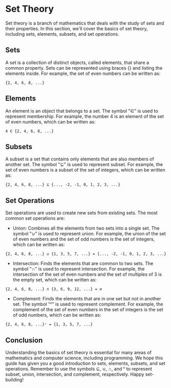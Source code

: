 # Set Theory

Set theory is a branch of mathematics that deals with the study of sets and their properties. In this section, we'll cover the basics of set theory, including sets, elements, subsets, and set operations.

## Sets

A set is a collection of distinct objects, called elements, that share a common property. Sets can be represented using braces {} and listing the elements inside. For example, the set of even numbers can be written as:

`{2, 4, 6, 8, ...}`

## Elements

An element is an object that belongs to a set. The symbol "∈" is used to represent membership. For example, the number 4 is an element of the set of even numbers, which can be written as:

`4 ∈ {2, 4, 6, 8, ...}`

## Subsets

A subset is a set that contains only elements that are also members of another set. The symbol "⊆" is used to represent subset. For example, the set of even numbers is a subset of the set of integers, which can be written as:

`{2, 4, 6, 8, ...} ⊆ {..., -2, -1, 0, 1, 2, 3, ...}`

## Set Operations

Set operations are used to create new sets from existing sets. The most common set operations are:

* Union: Combines all the elements from two sets into a single set. The symbol "∪" is used to represent union. For example, the union of the set of even numbers and the set of odd numbers is the set of integers, which can be written as:

`{2, 4, 6, 8, ...} ∪ {1, 3, 5, 7, ...} = {..., -2, -1, 0, 1, 2, 3, ...}`

* Intersection: Finds the elements that are common to two sets. The symbol "∩" is used to represent intersection. For example, the intersection of the set of even numbers and the set of multiples of 3 is the empty set, which can be written as:

`{2, 4, 6, 8, ...} ∩ {3, 6, 9, 12, ...} = ∅`

* Complement: Finds the elements that are in one set but not in another set. The symbol "ᶜ" is used to represent complement. For example, the complement of the set of even numbers in the set of integers is the set of odd numbers, which can be written as:

`{2, 4, 6, 8, ...}ᶜ = {1, 3, 5, 7, ...}`

## Conclusion

Understanding the basics of set theory is essential for many areas of mathematics and computer science, including programming. We hope this guide has given you a good introduction to sets, elements, subsets, and set operations. Remember to use the symbols ⊆, ∪, ∩, and ᶜ to represent subset, union, intersection, and complement, respectively. Happy set-building!
